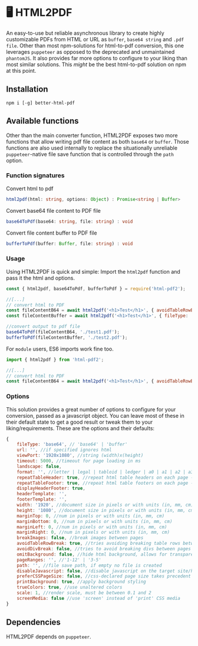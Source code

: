 # 🖥️ HTML2PDF
An easy-to-use but reliable asynchronous library to create highly customizable PDFs from HTML or URL as ``buffer``, ``base64 string`` and ``.pdf file``. Other than most npm-solutions for html-to-pdf conversion, this one leverages ``puppeteer`` as opposed to the deprecated and unmaintained ``phantomJS``. It also provides far more options to configure to your liking than most similar solutions. This *might* be the best html-to-pdf solution on npm at this point.

## Installation
```
npm i [-g] better-html-pdf
```

## Available functions
Other than the main converter function, HTML2PDF exposes two more functions that allow writing pdf file content as both ``base64`` or ``buffer``. Those functions are also used internally to replace the situationally unreliable ``puppeteer``-native file save function that is controlled through the ``path`` option.

### Function signatures
Convert html to pdf
```typescript
html2pdf(html: string, options: Object) : Promise<string | Buffer>
```
Convert base64 file content to PDF file
```typescript
base64ToPdf(base64: string, file: string) : void
```
Convert file content buffer to PDF file
```typescript
bufferToPdf(buffer: Buffer, file: string) : void
```

### Usage
Using HTML2PDF is quick and simple: Import the ``html2pdf`` function and pass it the html and options.
```javascript
const { html2pdf, base64ToPdf, bufferToPdf } = require('html-pdf2');

//[...]
// convert html to PDF
const fileContentB64 = await html2pdf('<h1>Test</h1>', { avoidTableRowBreak: true, marginTop: 10, repeatTableHeader: false });
const fileContentBuffer = await html2pdf('<h1>Test</h1>', { fileType: 'buffer', url: 'https://google.com/', viewPort: '1000x700' });

//convert output to pdf file
base64ToPdf(fileContentB64, './test1.pdf');
bufferToPdf(fileContentBuffer, './test2.pdf');
```

For ``module`` users, ES6 imports work fine too.
```javascript
import { html2pdf } from 'html-pdf2';

//[...]
// convert html to PDF
const fileContentB64 = await html2pdf('<h1>Test</h1>', { avoidTableRowBreak: true, marginTop: 10, repeatTableHeader: false });
```
### Options
This solution provides a great number of options to configure for your conversion, passed as a javascript object. You can leave most of these in their default state to get a good result or tweak them to your liking/requirements. These are the options and their defaults:
```javascript
{
    fileType: 'base64', // 'base64' | 'buffer'
    url: '', //if specified ignores html
    viewPort: '1920x1080', //string (width)x(height)
    timeout: 5000, //timeout for page loading in ms
    landscape: false,
    format: '', //letter | legal | tabloid | ledger | a0 | a1 | a2 | a3 | a4 | a5 | a6
    repeatTableHeader: true, //repeat html table headers on each page - note: headers only repeat when in <thead>
    repeatTableFooter: true, //repeat html table footers on each page - note: footers only repeat when in <tfoot>
    displayHeaderFooter: true,
    headerTemplate: '',
    footerTemplate: '',
    width: '1920', //document size in pixels or with units (in, mm, cm)
    height: '1080', //document size in pixels or with units (in, mm, cm)
    marginTop: 0, //num in pixels or with units (in, mm, cm)
    marginBottom: 0, //num in pixels or with units (in, mm, cm)
    marginLeft: 0, //num in pixels or with units (in, mm, cm)
    marginRight: 0, //num in pixels or with units (in, mm, cm)
    breakImages: false, //break images between pages
    avoidTableRowBreak: true, //tries avoiding breaking table rows between pages
    avoidDivBreak: false, //tries to avoid breaking divs between pages - can cause unwanted behavior
    omitBackground: false, //hide html background, allows for transparency
    pageRanges: '', //'1-12' | '3-5'
    path: '', //file save path, if empty no file is created
    disableJavascript: false, //disable javascript on the target site/html
    preferCSSPageSize: false, //css-declared page size takes precedent over format, width and height
    printBackground: true, //apply background styling
    trueColors: true, //use unaltered colors
    scale: 1, //render scale, must be between 0.1 and 2
    screenMedia: false //use 'screen' instead of 'print' CSS media
}
```

## Dependencies
HTML2PDF depends on `puppeteer`.